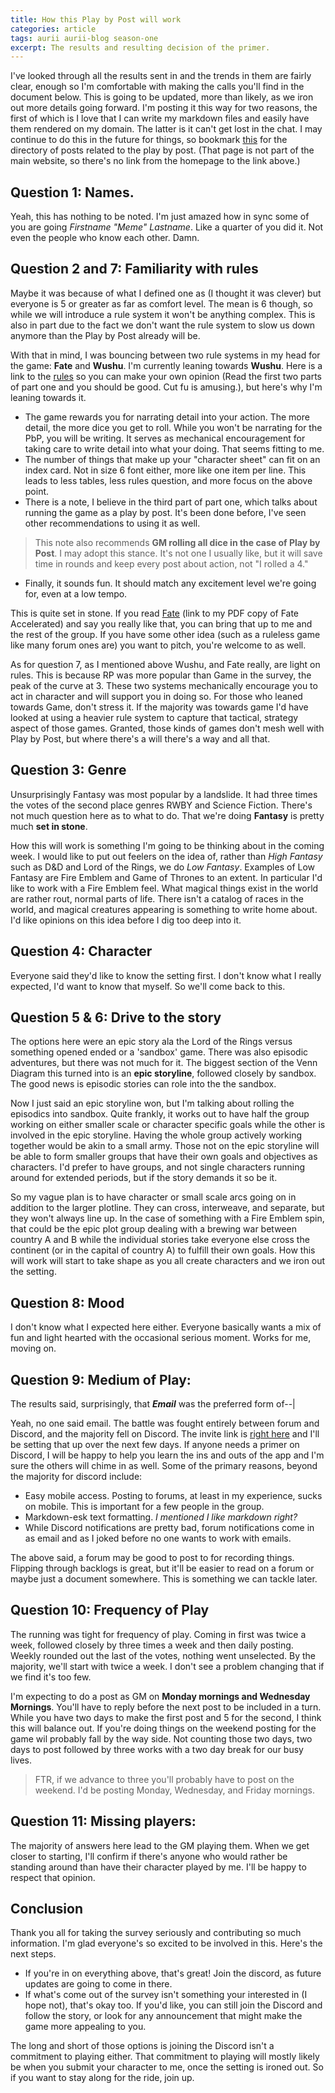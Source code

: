 ```yaml
---
title: How this Play by Post will work
categories: article
tags: aurii aurii-blog season-one
excerpt: The results and resulting decision of the primer.
---
```


I've looked through all the results sent in and the trends in them are fairly clear, enough so I'm comfortable with making the calls you'll find in the document below. This is going to be updated, more than likely, as we iron out more details going forward. I'm posting it this way for two reasons, the first of which is I love that I can write my markdown files and easily have them rendered on my domain. The latter is it can't get lost in the chat. I may continue to do this in the future for things, so bookmark [this](thelittlethingswemiss.us/playbypost) for the directory of posts related to the play by post. (That page is not part of the main website, so there's no link from the homepage to the link above.)

## Question 1: Names.

Yeah, this has nothing to be noted. I'm just amazed how in sync some of you are going *Firstname "Meme" Lastname*. Like a quarter of you did it. Not even the people who know each other. Damn.

## Question 2 and 7: Familiarity with rules

Maybe it was because of what I defined one as (I thought it was clever) but everyone is 5 or greater as far as comfort level. The mean is 6 though, so while we will introduce a rule system it won't be anything complex. This is also in part due to the fact we don't want the rule system to slow us down anymore than the Play by Post already will be.

With that in mind, I was bouncing between two rule systems in my head for the game: **Fate** and **Wushu**. I'm currently leaning towards **Wushu**. Here is a link to the [rules](http://danielbayn.com/wushu/)  so you can make your own opinion (Read the first two parts of part one and you should be good. Cut fu is amusing.), but here's why I'm leaning towards it. 

* The game rewards you for narrating detail into your action. The more detail, the more dice you get to roll. While you won't be narrating for the PbP, you will be writing. It serves as mechanical encouragement for taking care to write detail into what your doing. That seems fitting to me.
* The number of things that make up your "character sheet" can fit on an index card. Not in size 6 font either, more like one item per line. This leads to less tables, less rules question, and more focus on the above point. 
* There is a note, I believe in the third part of part one, which talks about running the game as a play by post. It's been done before, I've seen other recommendations to using it as well. 
> This note also recommends **GM rolling all dice in the case of Play by Post**. I may adopt this stance. It's not one I usually like, but it will save time in rounds and keep every post about action, not "I rolled a 4."
* Finally, it sounds fun. It should match any excitement level we're going for, even at a low tempo.

This is quite set in stone. If you read [Fate](https://1drv.ms/b/s!ArFPHHkgdiQkhoIH6dHrxkISCF3I-w) (link to my PDF copy of Fate Accelerated) and say you really like that, you can bring that up to me and the rest of the group. If you have some other idea (such as a ruleless game like many forum ones are) you want to pitch, you're welcome to as well. 

As for question 7, as I mentioned above Wushu, and Fate really, are light on rules. This is because RP was more popular than Game in the survey, the peak of the curve at 3. These two systems mechanically encourage you to act in character and will support you in doing so. For those who leaned towards Game, don't stress it. If the majority was towards game I'd have looked at using a heavier rule system to capture that tactical, strategy aspect of those games. Granted, those kinds of games don't mesh well with Play by Post, but where there's a will there's a way and all that.

## Question 3: Genre

Unsurprisingly Fantasy was most popular by a landslide. It had three times the votes of the second place genres RWBY and Science Fiction. There's not much question here as to what to do. That we're doing **Fantasy** is pretty much **set in stone**. 

How this will work is something I'm going to be thinking about in the coming week. I would like to put out feelers on the idea of, rather than *High Fantasy* such as D&D and Lord of the Rings, we do *Low Fantasy*. Examples of Low Fantasy are Fire Emblem and Game of Thrones to an extent. In particular I'd like to work with a Fire Emblem feel. What magical things exist in the world are rather rout, normal parts of life. There isn't a catalog of races in the world, and magical creatures appearing is something to write home about. I'd like opinions on this idea before I dig too deep into it. 

## Question 4: Character

Everyone said they'd like to know the setting first. I don't know what I really expected, I'd want to know that myself. So we'll come back to this.

## Question 5 & 6: Drive to the story

The options here were an epic story ala the Lord of the Rings versus something opened ended or a 'sandbox' game. There was also episodic adventures, but there was not much for it. The biggest section of the Venn Diagram this turned into is an **epic storyline**, followed closely by sandbox. The good news is episodic stories can role into the the sandbox. 

Now I just said an epic storyline won, but I'm talking about rolling the episodics into sandbox. Quite frankly, it works out to have half the group working on either smaller scale or character specific goals while the other is involved in the epic storyline. Having the whole group actively working together would be akin to a small army. Those not on the epic storyline will be able to form smaller groups that have their own goals and objectives as characters. I'd prefer to have groups, and not single characters running around for extended periods, but if the story demands it so be it.

So my vague plan is to have character or small scale arcs going on in addition to the larger plotline. They can cross, interweave, and separate, but they won't always line up. In the case of something with a Fire Emblem spin, that could be the epic plot group dealing with a brewing war between country A and B while the individual stories take everyone else cross the continent (or in the capital of country A) to fulfill their own goals. How this will work will start to take shape as you all create characters and we iron out the setting. 

## Question 8: Mood

I don't know what I expected here either. Everyone basically wants a mix of fun and light hearted with the occasional serious moment. Works for me, moving on. 

## Question 9: Medium of Play:

The results said, surprisingly, that ***Email*** was the preferred form of--|

Yeah, no one said email. The battle was fought entirely between forum and Discord, and the majority fell on Discord. The invite link is [right here](https://discord.gg/uPUCUGn) and I'll be setting that up over the next few days. If anyone needs a primer on Discord, I will be happy to help you learn the ins and outs of the app and I'm sure the others will chime in as well. Some of the primary reasons, beyond the majority for discord include:
* Easy mobile access. Posting to forums, at least in my experience, sucks on mobile. This is important for a few people in the group.
* Markdown-esk text formatting. *I mentioned I like markdown right?*
* While Discord notifications are pretty bad, forum notifications come in as email and as I joked before no one wants to work with emails. 

The above said, a forum may be good to post to for recording things. Flipping through backlogs is great, but it'll be easier to read on a forum or maybe just a document somewhere. This is something we can tackle later.

## Question 10: Frequency of Play

The running was tight for frequency of play. Coming in first was twice a week, followed closely by three times a week and then daily posting. Weekly rounded out the last of the votes, nothing went unselected. By the majority, we'll start with twice a week. I don't see a problem changing that if we find it's too few. 

I'm expecting to do a post as GM on **Monday mornings and Wednesday Mornings**. You'll have to reply before the next post to be included in a turn. While you have two days to make the first post and 5 for the second, I think this will balance out. If you're doing things on the weekend posting for the game wil probably fall by the way side. Not counting those two days, two days to post followed by three works with a two day break for our busy lives.
> FTR, if we advance to three you'll probably have to post on the weekend. I'd be posting Monday, Wednesday, and Friday mornings. 

## Question 11: Missing players:

The majority of answers here lead to the GM playing them. When we get closer to starting, I'll confirm if there's anyone who would rather be standing around than have their character played by me. I'll be happy to respect that opinion.

## Conclusion

Thank you all for taking the survey seriously and contributing so much information. I'm glad everyone's so excited to be involved in this. Here's the next steps.
* If you're in on everything above, that's great! Join the discord, as future updates are going to come in there. 
* If what's come out of the survey isn't something your interested in (I hope not), that's okay too. If you'd like, you can still join the Discord and follow the story, or look for any announcement that might make the game more appealing to you.

The long and short of those options is joining the Discord isn't a commitment to playing either. That commitment to playing will mostly likely be when you submit your character to me, once the setting is ironed out. So if you want to stay along for the ride, join up. 